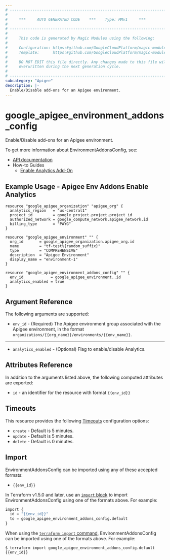 ```yaml
---
# ----------------------------------------------------------------------------
#
#     ***     AUTO GENERATED CODE    ***    Type: MMv1     ***
#
# ----------------------------------------------------------------------------
#
#     This code is generated by Magic Modules using the following:
#
#     Configuration: https:#github.com/GoogleCloudPlatform/magic-modules/tree/main/mmv1/products/apigee/EnvironmentAddonsConfig.yaml
#     Template:      https:#github.com/GoogleCloudPlatform/magic-modules/tree/main/mmv1/templates/terraform/resource.html.markdown.tmpl
#
#     DO NOT EDIT this file directly. Any changes made to this file will be
#     overwritten during the next generation cycle.
#
# ----------------------------------------------------------------------------
subcategory: "Apigee"
description: |-
  Enable/Disable add-ons for an Apigee environment.
---
```


# google_apigee_environment_addons_config

Enable/Disable add-ons for an Apigee environment.


To get more information about EnvironmentAddonsConfig, see:

* [API documentation](https://cloud.google.com/apigee/docs/reference/apis/apigee/rest/v1/organizations.environments.addonsConfig/setAddonEnablement)
* How-to Guides
    * [Enable Analytics Add-On](https://cloud.google.com/apigee/docs/api-platform/reference/manage-analytics-add-on)

## Example Usage - Apigee Env Addons Enable Analytics


```hcl
resource "google_apigee_organization" "apigee_org" {
  analytics_region   = "us-central1"
  project_id         = google_project.project.project_id
  authorized_network = google_compute_network.apigee_network.id
  billing_type       = "PAYG"
}

resource "google_apigee_environment" "" {
  org_id       = google_apigee_organization.apigee_org.id
  name         = "tf-test%{random_suffix}"
  type         = "COMPREHENSIVE"
  description  = "Apigee Environment"
  display_name = "environment-1"
}

resource "google_apigee_environment_addons_config" "" {
  env_id            = google_apigee_environment..id
  analytics_enabled = true
}
```

## Argument Reference

The following arguments are supported:


* `env_id` -
  (Required)
  The Apigee environment group associated with the Apigee environment,
  in the format `organizations/{{org_name}}/environments/{{env_name}}`.


- - -


* `analytics_enabled` -
  (Optional)
  Flag to enable/disable Analytics.


## Attributes Reference

In addition to the arguments listed above, the following computed attributes are exported:

* `id` - an identifier for the resource with format `{{env_id}}`


## Timeouts

This resource provides the following
[Timeouts](https://developer.hashicorp.com/terraform/plugin/sdkv2/resources/retries-and-customizable-timeouts) configuration options:

- `create` - Default is 5 minutes.
- `update` - Default is 5 minutes.
- `delete` - Default is 0 minutes.

## Import


EnvironmentAddonsConfig can be imported using any of these accepted formats:

* `{{env_id}}`


In Terraform v1.5.0 and later, use an [`import` block](https://developer.hashicorp.com/terraform/language/import) to import EnvironmentAddonsConfig using one of the formats above. For example:

```tf
import {
  id = "{{env_id}}"
  to = google_apigee_environment_addons_config.default
}
```

When using the [`terraform import` command](https://developer.hashicorp.com/terraform/cli/commands/import), EnvironmentAddonsConfig can be imported using one of the formats above. For example:

```
$ terraform import google_apigee_environment_addons_config.default {{env_id}}
```
